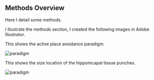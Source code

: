 ## Methods Overview

Here I detail some methods. 

I illustrate the methods section, I created the following images in Adobe Illustrator. 

This shows the active place avoidance paradigm.

![paradigm](.figures/methods_behavior.png "paradigm")

This shows the size location of the hippomcapal tissue punches.

![paradigm](.figures/allenslicephoto-01.tif "allen brain and slice photo")
